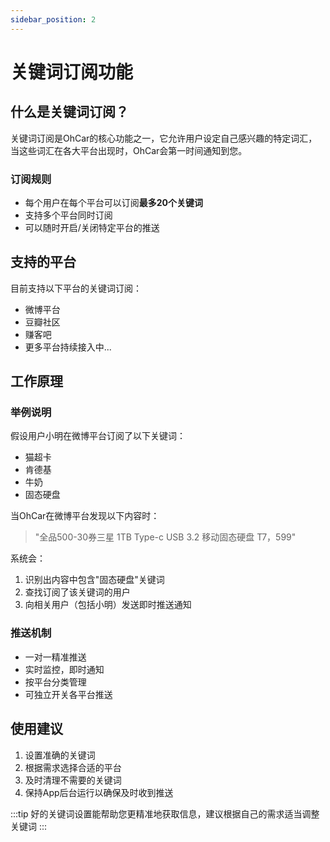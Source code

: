 ```yaml
---
sidebar_position: 2
---
```


# 关键词订阅功能

## 什么是关键词订阅？

关键词订阅是OhCar的核心功能之一，它允许用户设定自己感兴趣的特定词汇，当这些词汇在各大平台出现时，OhCar会第一时间通知到您。

### 订阅规则
- 每个用户在每个平台可以订阅**最多20个关键词**
- 支持多个平台同时订阅
- 可以随时开启/关闭特定平台的推送

## 支持的平台
目前支持以下平台的关键词订阅：
- 微博平台
- 豆瓣社区
- 赚客吧
- 更多平台持续接入中...

## 工作原理

### 举例说明
假设用户小明在微博平台订阅了以下关键词：
- 猫超卡
- 肯德基
- 牛奶
- 固态硬盘

当OhCar在微博平台发现以下内容时：
> "全品500-30券三星 1TB Type-c USB 3.2 移动固态硬盘 T7，599"

系统会：
1. 识别出内容中包含"固态硬盘"关键词
2. 查找订阅了该关键词的用户
3. 向相关用户（包括小明）发送即时推送通知

### 推送机制
- 一对一精准推送
- 实时监控，即时通知
- 按平台分类管理
- 可独立开关各平台推送

## 使用建议
1. 设置准确的关键词
2. 根据需求选择合适的平台
3. 及时清理不需要的关键词
4. 保持App后台运行以确保及时收到推送

:::tip
好的关键词设置能帮助您更精准地获取信息，建议根据自己的需求适当调整关键词
:::
